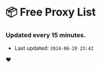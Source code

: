 # :package: Free Proxy List
### Updated every 15 minutes.

- Last updated: `2024-06-29 23:42`

:heart:
